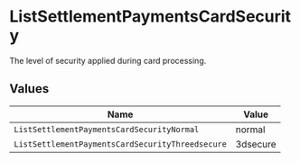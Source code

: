 # ListSettlementPaymentsCardSecurity

The level of security applied during card processing.


## Values

| Name                                             | Value                                            |
| ------------------------------------------------ | ------------------------------------------------ |
| `ListSettlementPaymentsCardSecurityNormal`       | normal                                           |
| `ListSettlementPaymentsCardSecurityThreedsecure` | 3dsecure                                         |